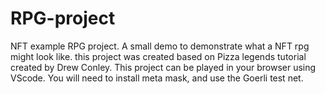 # RPG-project
NFT example RPG project. A small demo to demonstrate what a NFT rpg might look like. this project was created based on Pizza legends tutorial created by Drew Conley.
This project can be played in your browser using VScode.
You will need to install meta mask, and use the Goerli test net. 
